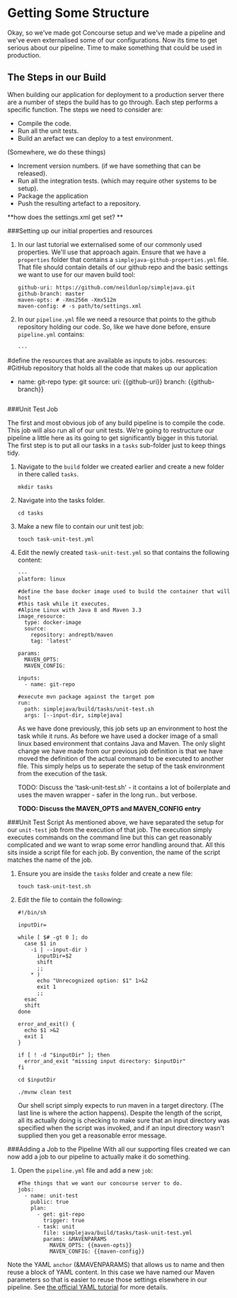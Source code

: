 Getting Some Structure
======================

Okay, so we've made got Concourse setup and we've made a pipeline and we've even externalised some of our configurations.  Now its time to get serious about our pipeline.  Time to make something that could be used in production.   

The Steps in our Build
---
When building our application for deployment to a production server there are a number of steps the build has to go through.  Each step performs a specific function.  The steps we need to consider are:

* Compile the code.
* Run all the unit tests.
* Build an arefact we can deploy to a test environment.



(Somewhere, we do these things)

* Increment version numbers. (if we have something that can be released).
* Run all the integration tests. (which may require other systems to be setup).
* Package the application
* Push the resulting artefact to a repository.

 **how does the settings.xml get set? **

###Setting up our initial properties and resources

1. In our last tutorial we externalised some of our commonly used properties.  We'll use that approach again.  Ensure that we have a `properties` folder that contains a `simplejava-github-properties.yml` file.  That file should contain details of our github repo and the basic settings we want to use for our maven build tool:
	
	```
	github-uri: https://github.com/neildunlop/simplejava.git
	github-branch: master
	maven-opts: # -Xms256m -Xmx512m
	maven-config: # -s path/to/settings.xml
	```
	
2. In our `pipeline.yml` file we need a resource that points to the github repository holding our code.  So, like we have done before, ensure `pipeline.yml` contains:

	```
	---
#define the resources that are available as inputs to jobs.
resources:
#GitHub repository that holds all the code that makes up our application
  - name: git-repo
    type: git
    source:
      uri: {{github-uri}}
      branch: {{github-branch}}

	```

###Unit Test Job

The first and most obvious job of any build pipeline is to compile the code.  This job will also run all of our unit tests.  We're going to restructure our pipeline a little here as its going to get significantly bigger in this tutorial.  The first step is to put all our tasks in a `tasks` sub-folder just to keep things tidy.

1.  Navigate to the `build` folder we created earlier and create a new folder in there called `tasks`.
 
    ```
    mkdir tasks
    ```

2.  Navigate into the tasks folder.

    ```
    cd tasks
    ```
    
3.  Make a new file to contain our unit test job:

    ```
    touch task-unit-test.yml
    ```
    
4.  Edit the newly created `task-unit-test.yml` so that contains the following content:

    ```
    ---
    platform: linux
    
    #define the base docker image used to build the container that will host 
    #this task while it executes.
    #Alpine Linux with Java 8 and Maven 3.3
    image_resource:
      type: docker-image
      source:
        repository: andreptb/maven
        tag: 'latest'
    
    params:
      MAVEN_OPTS:
      MAVEN_CONFIG:
    
    inputs:
      - name: git-repo
    
    #execute mvn package against the target pom
    run:
      path: simplejava/build/tasks/unit-test.sh
      args: [--input-dir, simplejava]
    ```

    As we have done previously, this job sets up an environment to host the task while it runs.  As before we have used a docker image of a small linux based environment that contains Java and Maven.  The only slight change we have made from our previous job definition is that we have moved the definition of the actual command to be executed to another file.  This simply helps us to seperate the setup of the task environment from the execution of the task.   
    
    TODO: Discuss the 'task-unit-test.sh' - it contains a lot of boilerplate and uses the maven wrapper - safer in the long run.. but verbose.
    
    **TODO: Discuss the MAVEN\_OPTS and MAVEN\_CONFIG entry**

###Unit Test Script
As mentioned above, we have separated the setup for our `unit-test` job from the execution of that job.  The execution simply executes commands on the command line but this can get reasonably complicated and we want to wrap some error handling around that.  All this sits inside a script file for each job.  By convention, the name of the script matches the name of the job.

1. Ensure you are inside the `tasks` folder and create a new file:

	```
	touch task-unit-test.sh
	```
	
2. Edit the file to contain the following:

	```
	#!/bin/sh

	inputDir=
	
	while [ $# -gt 0 ]; do
	  case $1 in
	    -i | --input-dir )
	      inputDir=$2
	      shift
	      ;;
	    * )
	      echo "Unrecognized option: $1" 1>&2
	      exit 1
	      ;;
	  esac
	  shift
	done
	
	error_and_exit() {
	  echo $1 >&2
	  exit 1
	}
	
	if [ ! -d "$inputDir" ]; then
	  error_and_exit "missing input directory: $inputDir"
	fi
	
	cd $inputDir
	
	./mvnw clean test
	```
	Our shell script simply expects to run maven in a target directory. (The last line is where the action happens).  Despite the length of the script, all its actually doing is checking to make sure that an input directory was specified when the script was invoked, and if an input directory wasn't supplied then you get a reasonable error message.
	
###Adding a Job to the Pipeline
With all our supporting files created we can now add a job to our pipeline to actually make it do something.
	  
1.  Open the `pipeline.yml` file and add a new `job`:

    ```
	#The things that we want our concourse server to do.
	jobs:
	  - name: unit-test
	    public: true
	    plan:
	      - get: git-repo
	        trigger: true
	      - task: unit
	        file: simplejava/build/tasks/task-unit-test.yml
	        params: &MAVENPARAMS
	          MAVEN_OPTS: {{maven-opts}}
	          MAVEN_CONFIG: {{maven-config}}
    ```
Note the YAML `anchor` (&MAVENPARAMS) that allows us to name and then reuse a block of YAML content.  In this case we have named our Maven parameters so that is easier to reuse those settings elsewhere in our pipeline.  See [the official YAML tutorial](https://learnxinyminutes.com/docs/yaml/) for more details.